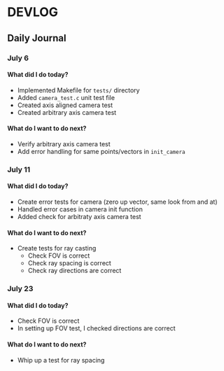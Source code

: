 # DEVLOG

## Daily Journal

### July 6

#### What did I do today?
- Implemented Makefile for `tests/` directory
- Added `camera_test.c` unit test file
- Created axis aligned camera test
- Created arbitrary axis camera test

#### What do I want to do next?
- Verify arbitrary axis camera test
- Add error handling for same points/vectors in `init_camera`

### July 11

#### What did I do today?
- Create error tests for camera (zero up vector, same look from and at)
- Handled error cases in camera init function
- Added check for arbitraty axis camera test

#### What do I want to do next?
- Create tests for ray casting
    - Check FOV is correct
    - Check ray spacing is correct
    - Check ray directions are correct

### July 23

#### What did I do today?
- Check FOV is correct
- In setting up FOV test, I checked directions are correct

#### What do I want to do next?
- Whip up a test for ray spacing

